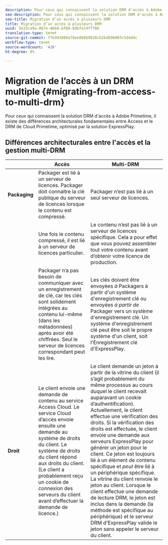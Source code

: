 ```yaml
---
description: Pour ceux qui connaissent la solution DRM d'accès à Adobe Primetime, il existe des différences architecturales fondamentales entre Access et le DRM de Cloud Primetime, optimisé par la solution ExpressPlay.
seo-description: Pour ceux qui connaissent la solution DRM d'accès à Adobe Primetime, il existe des différences architecturales fondamentales entre Access et le DRM de Cloud Primetime, optimisé par la solution ExpressPlay.
seo-title: Migration d’un accès à plusieurs DRM
title: Migration d’un accès à plusieurs DRM
uuid: 3e33ca9a-867e-46b8-bf88-8dbfe14ff786
translation-type: tm+mt
source-git-commit: ffb993889a78ee068b9028cb2bd896003c5d4d4c
workflow-type: tm+mt
source-wordcount: '426'
ht-degree: 0%

---
```



# Migration de l’accès à un DRM multiple {#migrating-from-access-to-multi-drm}

Pour ceux qui connaissent la solution DRM d&#39;accès à Adobe Primetime, il existe des différences architecturales fondamentales entre Access et le DRM de Cloud Primetime, optimisé par la solution ExpressPlay.

## Différences architecturales entre l&#39;accès et la gestion multi-DRM

|  | Accès | Multi-DRM |
|---|---|---|
| **Packaging** | Packager est lié à un serveur de licences. Packager doit connaître la clé publique du serveur de licences lorsque le contenu est compressé. | Packager n’est pas lié à un seul serveur de licences. |
|  | Une fois le contenu compressé, il est lié à un serveur de licences particulier. | Le contenu n’est pas lié à un serveur de licences spécifique. Cela a pour effet que vous pouvez assembler tout votre contenu avant d’obtenir votre licence de production. |
|  | Packager n’a pas besoin de communiquer avec un enregistrement de clé, car les clés sont solidement intégrées au contenu lui-même (dans les métadonnées) après avoir été chiffrées. Seul le serveur de licences correspondant peut les lire. | Les clés doivent être envoyées *à* Packagers à partir d&#39;un système d&#39;enregistrement clé ou envoyées *à partir de* Packager vers un système d&#39;enregistrement clé. Un système d&#39;enregistrement clé peut être soit le propre système d&#39;un client, soit l&#39;Enregistrement clé d&#39;ExpressPlay. |
| **Droit** | Le client envoie une demande de contenu au service Access Cloud. Le service Cloud d’accès envoie ensuite une demande au système de droits du client. Le système de droits du client répond aux droits du client. (Le client a probablement reçu un cookie de connexion des serveurs du client avant d’effectuer la demande de licence.) | Le client demande un jeton à partir de la vitrine du client (il s’agit probablement du même processus au cours duquel le client recevait auparavant un cookie d’authentification). Actuellement, le client effectue une vérification des droits. Si la vérification des droits est effectuée, le client envoie une demande aux serveurs ExpressPlay pour générer un jeton pour le client. Ce jeton est toujours lié à un élément de contenu spécifique et *peut* être lié à un périphérique spécifique. La vitrine du client renvoie le jeton au client. Lorsque le client effectue une demande de lecture DRM, le jeton est inclus dans la demande (la méthode est spécifique au périphérique) et le serveur DRM d&#39;ExpressPlay valide le jeton sans appeler le serveur du client. |